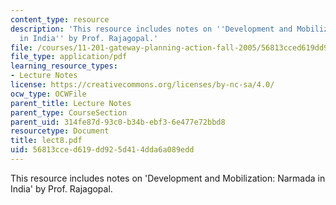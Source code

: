 ```yaml
---
content_type: resource
description: 'This resource includes notes on ''Development and Mobilization: Narmada
  in India'' by Prof. Rajagopal.'
file: /courses/11-201-gateway-planning-action-fall-2005/56813cced619dd925d414dda6a089edd_lect8.pdf
file_type: application/pdf
learning_resource_types:
- Lecture Notes
license: https://creativecommons.org/licenses/by-nc-sa/4.0/
ocw_type: OCWFile
parent_title: Lecture Notes
parent_type: CourseSection
parent_uid: 314fe87d-93c0-b34b-ebf3-6e477e72bbd8
resourcetype: Document
title: lect8.pdf
uid: 56813cce-d619-dd92-5d41-4dda6a089edd
---
```

This resource includes notes on 'Development and Mobilization: Narmada in India' by Prof. Rajagopal.